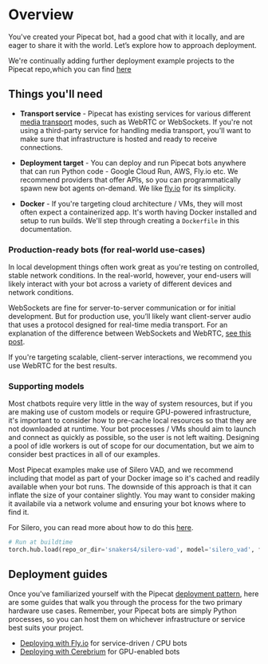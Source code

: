# Overview

You've created your Pipecat bot, had a good chat with it locally, and are eager to share it with the world. Let’s explore how to approach deployment.

We're continually adding further deployment example projects to the Pipecat repo,which you can find [here](https://github.com/pipecat-ai/pipecat/tree/main/examples/deployment)

## Things you'll need

- **Transport service** - Pipecat has existing services for various different [media transport](http://localhost:3000/docs/category/transports) modes, such as WebRTC or WebSockets. If you're not using a third-party service for handling media transport, you'll want to make sure that infrastructure is hosted and ready to receive connections.

- **Deployment target** - You can deploy and run Pipecat bots anywhere that can run Python code - Google Cloud Run, AWS, Fly.io etc. We recommend providers that offer APIs, so you can programmatically spawn new bot agents on-demand. We like [fly.io](fly.io) for its simplicity. 

- **Docker** - If you're targeting cloud architecture / VMs, they will most often expect a containerized app. It's worth having Docker installed and setup to run builds. We'll step through creating a `Dockerfile` in this documentation.

### Production-ready bots (for real-world use-cases)

In local development things often work great as you're testing on controlled, stable network conditions. In the real-world, however, your end-users will likely interact with your bot across a variety of different devices and network conditions.

WebSockets are fine for server-to-server communication or for initial development. But for production use, you’ll likely want client-server audio that uses a protocol designed for real-time media transport. For an explanation of the difference between WebSockets and WebRTC, [see this post](https://www.daily.co/blog/how-to-talk-to-an-llm-with-your-voice/#webrtc).

If you're targeting scalable, client-server interactions, we recommend you use WebRTC for the best results.


### Supporting models

Most chatbots require very little in the way of system resources, but if you are making use of custom models or require GPU-powered infrastructure, it's important to consider how to pre-cache local resources so that they are not downloaded at runtime. Your bot processes / VMs should aim to launch and connect as quickly as possible, so the user is not left waiting. Designing a pool of idle workers is out of scope for our documentation, but we aim to consider best practices in all of our examples.

Most Pipecat examples make use of Silero VAD, and we recommend including that model as part of your Docker image so it's cached and readily available when your bot runs. The downside of this approach is that it can inflate the size of your container slightly. You may want to consider making it availabile via a network volume and ensuring your bot knows where to find it.

For Silero, you can read more about how to do this [here](https://pypi.org/project/silero/#:~:text=Models%20are%20downloaded%20on%20demand,downloaded%20to%20a%20cache%20folder). 

```python
# Run at buildtime
torch.hub.load(repo_or_dir='snakers4/silero-vad', model='silero_vad', force_reload=True)
```

## Deployment guides

Once you've familiarized yourself with the Pipecat [deployment pattern](/docs/deploying-your-bot/02-basic-pattern.md), here are some guides that walk you through the process for the two primary hardware use cases. Remember, your Pipecat bots are simply Python processes, so you can host them on whichever infrastructure or service best suits your project.

- [Deploying with Fly.io](/docs/deploying-your-bot/fly) for service-driven / CPU bots
- [Deploying with Cerebrium](/docs/deploying-your-bot/cerebrium) for GPU-enabled bots